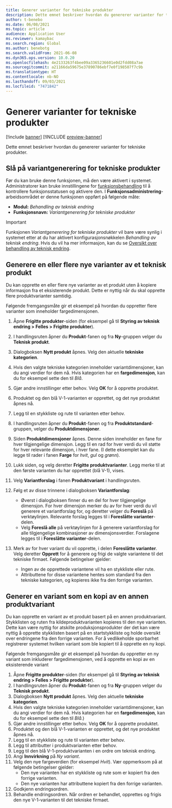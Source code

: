 ```yaml
---
title: Generer varianter for tekniske produkter
description: Dette emnet beskriver hvordan du genererer varianter for tekniske produkter
author: t-benebo
ms.date: 06/08/2021
ms.topic: article
audience: Application User
ms.reviewer: kamaybac
ms.search.region: Global
ms.author: benebotg
ms.search.validFrom: 2021-06-08
ms.dyn365.ops.version: 10.0.20
ms.openlocfilehash: 4e2133263f4bee09a3365236601e0d2fdd08a7ae
ms.sourcegitcommit: a21166da59675e37890786ebf7e0f198507f7c9b
ms.translationtype: HT
ms.contentlocale: nb-NO
ms.lasthandoff: 09/03/2021
ms.locfileid: "7471842"
---
```

# <a name="generate-variants-for-engineering-products"></a>Generer varianter for tekniske produkter

[!include [banner](../includes/banner.md)]
[!INCLUDE [preview-banner](../includes/preview-banner.md)]

Dette emnet beskriver hvordan du genererer varianter for tekniske produkter.

## <a name="turn-on-variant-generation-for-engineering-products"></a>Slå på variantgenerering for tekniske produkter

Før du kan bruke denne funksjonen, må den være aktivert i systemet. Administratorer kan bruke innstillingene for [funksjonsbehandling](../../fin-ops-core/fin-ops/get-started/feature-management/feature-management-overview.md) til å kontrollere funksjonsstatusen og aktivere den. I **Funksjonsadministrering**-arbeidsområdet er denne funksjonen oppført på følgende måte:

- **Modul:** *Behandling av teknisk endring*
- **Funksjonsnavn:** *Variantgenerering for tekniske produkter*

> [!IMPORTANT]
> Funksjonen *Variantgenerering for tekniske produkter* vil bare være synlig i systemet etter at du har aktivert konfigurasjonsnøkkelen *Behandling av teknisk endring*. Hvis du vil ha mer informasjon, kan du se [Oversikt over behandling av teknisk endring](product-engineering-overview.md).

## <a name="generate-one-or-more-new-variants-of-an-engineering-product"></a>Generere en eller flere nye varianter av et teknisk produkt

Du kan opprette en eller flere nye varianter av et produkt uten å kopiere informasjon fra et eksisterende produkt. Dette er nyttig når du skal opprette flere produktvarianter samtidig.

Følgende fremgangsmåte gir et eksempel på hvordan du oppretter flere varianter som inneholder fargedimensjonen.

1. Åpne **Frigitte produkter**-siden (for eksempel gå til **Styring av teknisk endring \> Felles \> Frigitte produkter**).
1. I handlingsruten åpner du **Produkt**-fanen og fra **Ny**-gruppen velger du **Teknisk produkt**.
1. Dialogboksen **Nytt produkt** åpnes. Velg den aktuelle **tekniske kategorien**.
1. Hvis den valgte tekniske kategorien inneholder variantdimensjoner, kan du angi verdier for dem nå. Hvis kategorien har en **fargedimensjon**, kan du for eksempel sette den til *Blå*.
1. Gjør andre innstillinger etter behov. Velg **OK** for å opprette produktet.
1. Produktet og den blå V-1-varianten er opprettet, og det nye produktet åpnes nå.
1. Legg til en stykkliste og rute til varianten etter behov.
1. I handlingsruten åpner du **Produkt**-fanen og fra **Produktstandard**-gruppen, velger du **Produktdimensjoner**.
1. Siden **Produktdimensjoner** åpnes. Denne siden inneholder en fane for hver tilgjengelige dimensjon. Legg til en rad for hver verdi du vil støtte for hver relevante dimensjon, i hver fane. (I dette eksemplet kan du legge til rader i fanen **Farge** for *hvit*, *gul* og *grønn*).
1. Lukk siden, og velg deretter **Frigitte produktvarianter**. Legg merke til at den første varianten du har opprettet (blå V-1), vises.
1. Velg **Variantforslag** i fanen **Produktvariant** i handlingsruten.
1. Følg et av disse trinnene i dialogboksen **Variantforslag**:

    - Øverst i dialogboksen finner du en del for hver tilgjengelige dimensjon. For hver dimensjon merker du av for hver verdi du vil generere et variantforslag for, og deretter velger du **Foreslå** på verktøylinjen. Relevante forslag legges til i **Foreslåtte varianter**-delen.
    - Velg **Foreslå alle** på verktøylinjen for å generere variantforslag for alle tilgjengelige kombinasjoner av dimensjonsverdier. Forslagene legges til i **Foreslåtte varianter**-delen.

1. Merk av for hver variant du vil opprette, i delen **Foreslåtte varianter**. Velg deretter **Opprett** for å generere og frigi de valgte variantene til det tekniske firmaet. Følgende betingelser gjelder:

    - Ingen av de opprettede variantene vil ha en stykkliste eller rute.
    - Attributtene for disse variantene hentes som standard fra den tekniske kategorien, og kopieres ikke fra den forrige varianten.

## <a name="generate-a-variant-as-a-copy-of-another-product-variant"></a>Generer en variant som en kopi av en annen produktvariant

Du kan opprette en variant av et produkt basert på en annen produktvariant. Stykklisten og ruten fra kildeproduktvarianten kopieres til den nye varianten. Dette kan være nyttig for atskilte produksjonsprodukter der det kan være nyttig å opprette stykklisten basert på en startstykkliste og holde oversikt over endringene fra den forrige varianten. For å vedlikeholde sporbarhet registrerer systemet hvilken variant som ble kopiert til å opprette en ny kopi.

Følgende fremgangsmåte gir et eksempel på hvordan du oppretter en ny variant som inkluderer fargedimensjonen, ved å opprette en kopi av en eksisterende variant

1. Åpne **Frigitte produkter**-siden (for eksempel gå til **Styring av teknisk endring \> Felles \> Frigitte produkter**).
1. I handlingsruten åpner du **Produkt**-fanen og fra **Ny**-gruppen velger du **Teknisk produkt**.
1. Dialogboksen **Nytt produkt** åpnes. Velg den aktuelle **tekniske kategorien**.
1. Hvis den valgte tekniske kategorien inneholder variantdimensjoner, kan du angi verdier for dem nå. Hvis kategorien har en **fargedimensjon**, kan du for eksempel sette den til *Blå*.)
1. Gjør andre innstillinger etter behov. Velg **OK** for å opprette produktet.
1. Produktet og den blå V-1-varianten er opprettet, og det nye produktet åpnes nå.
1. Legg til en stykkliste og rute til varianten etter behov.
1. Legg til attributter i produktvarianten etter behov.
1. Legg til den blå V-1-produktvarianten i en ordre om teknisk endring.
1. Angi **Innvirkning** på *Ny variant*.
1. Velg den nye fargeverdien (for eksempel *Hvit*). Vær oppmerksom på at følgende betingelser gjelder: 
    - Den nye varianten har en stykkliste og rute som er kopiert fra den forrige varianten.
    - Den nye varianten har attributtene kopiert fra den forrige varianten.
1. Godkjenn endringsordren.
1. Behandle endringsordren. Når ordren er behandlet, opprettes og frigis den nye V-1-varianten til det tekniske firmaet.

